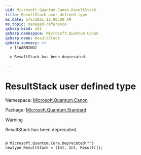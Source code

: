 ```yaml
---
uid: Microsoft.Quantum.Canon.ResultStack
title: ResultStack user defined type
ms.date: 5/6/2021 12:00:00 AM
ms.topic: managed-reference
qsharp.kind: udt
qsharp.namespace: Microsoft.Quantum.Canon
qsharp.name: ResultStack
qsharp.summary: >+
  > [!WARNING]

  > ResultStack has been deprecated.

---
```


# ResultStack user defined type

Namespace: [Microsoft.Quantum.Canon](xref:Microsoft.Quantum.Canon)

Package: [Microsoft.Quantum.Standard](https://nuget.org/packages/Microsoft.Quantum.Standard)


> [!WARNING]
> ResultStack has been deprecated.



```qsharp

@ Microsoft.Quantum.Core.Deprecated("")
newtype ResultStack = (Int, Int, Result[]);
```

